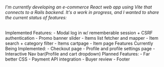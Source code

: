 ###### I'm currently developing an e-commerce React web app using Vite that connects to a Rails backend. It's a work in progress, and I wanted to share the current status of features:

Implemented Features:
    - Modal log in w/ rememberable session + CSRF authentication
    - Promo banner slider
    - Items list fetcher and mapper
    - Item search + category filter
    - Items cartpage
    - Item page
Features Currently Being Implemented:
    - Checkout page
    - Profile and profile settings page
    - Interactive Nav bar(Profile and cart dropdown)
Planned Features:
    - Far better CSS
    - Payment API integration
    - Buyer review
    - Footer
